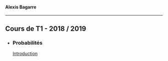 #### Alexis Bagarre
---
## Cours de T1 - 2018 / 2019

- ### Probabilités

  [Introduction](/PROBA/HTML/1.Intro.html)

